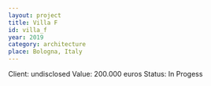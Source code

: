 ```yaml
---
layout: project
title: Villa F
id: villa_f
year: 2019
category: architecture
place: Bologna, Italy
---
```

Client: undisclosed
Value: 200.000 euros 
Status: In Progess
